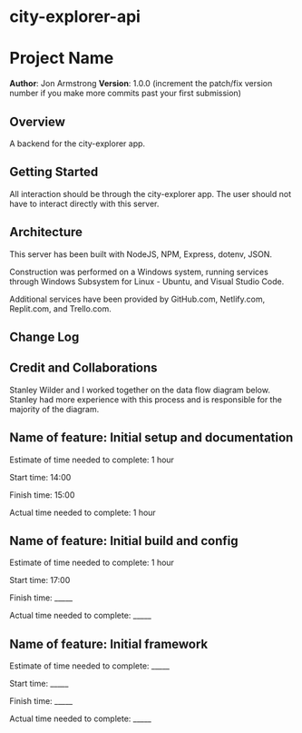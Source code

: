 # city-explorer-api

# Project Name

**Author**: Jon Armstrong
**Version**: 1.0.0 (increment the patch/fix version number if you make more commits past your first submission)

## Overview
A backend for the city-explorer app.

## Getting Started
All interaction should be through the city-explorer app.  The user should not have to interact directly with this server.

## Architecture
This server has been built with NodeJS, NPM, Express, dotenv, JSON.

Construction was performed on a Windows system, running services through Windows Subsystem for Linux - Ubuntu, and Visual Studio Code.

Additional services have been provided by GitHub.com, Netlify.com, Replit.com, and Trello.com.

## Change Log
<!-- Use this area to document the iterative changes made to your application as each feature is successfully implemented. Use time stamps. Here's an example:

01-01-2001 4:59pm - Application now has a fully-functional express server, with a GET route for the location resource. -->

## Credit and Collaborations
Stanley Wilder and I worked together on the data flow diagram below. Stanley had more experience with this process and is responsible for the majority of the diagram.

## Name of feature: Initial setup and documentation

Estimate of time needed to complete: 1 hour

Start time: 14:00

Finish time: 15:00

Actual time needed to complete: 1 hour

## Name of feature: Initial build and config

Estimate of time needed to complete: 1 hour

Start time: 17:00

Finish time: _____

Actual time needed to complete: _____

## Name of feature: Initial framework

Estimate of time needed to complete: _____

Start time: _____

Finish time: _____

Actual time needed to complete: _____